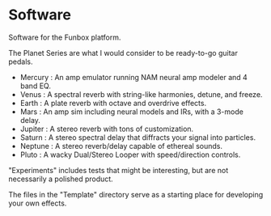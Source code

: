 # Software

Software for the Funbox platform.

The Planet Series are what I would consider to be ready-to-go guitar pedals.
 - Mercury : An amp emulator running NAM neural amp modeler and 4 band EQ.
 - Venus   : A spectral reverb with string-like harmonies, detune, and freeze.
 - Earth   : A plate reverb with octave and overdrive effects.
 - Mars    : An amp sim including neural models and IRs, with a 3-mode delay.
 - Jupiter : A stereo reverb with tons of customization.
 - Saturn  : A stereo spectral delay that diffracts your signal into particles.
 - Neptune : A stereo reverb/delay capable of ethereal sounds.
 - Pluto   : A wacky Dual/Stereo Looper with speed/direction controls. 

"Experiments" includes tests that might be interesting, but are not necessarily a polished product.

The files in the "Template" directory serve as a starting place for developing your own effects. 

